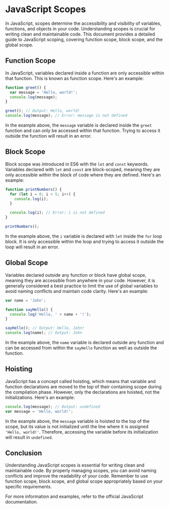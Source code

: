 # JavaScript Scopes

In JavaScript, scopes determine the accessibility and visibility of variables, functions, and objects in your code. Understanding scopes is crucial for writing clean and maintainable code. This document provides a detailed guide to JavaScript scoping, covering function scope, block scope, and the global scope.

## Function Scope

In JavaScript, variables declared inside a function are only accessible within that function. This is known as function scope. Here's an example:

```javascript
function greet() {
  var message = 'Hello, world!';
  console.log(message);
}

greet(); // Output: Hello, world!
console.log(message); // Error: message is not defined
```

In the example above, the `message` variable is declared inside the `greet` function and can only be accessed within that function. Trying to access it outside the function will result in an error.

## Block Scope

Block scope was introduced in ES6 with the `let` and `const` keywords. Variables declared with `let` and `const` are block-scoped, meaning they are only accessible within the block of code where they are defined. Here's an example:

```javascript
function printNumbers() {
  for (let i = 0; i < 5; i++) {
    console.log(i);
  }

  console.log(i); // Error: i is not defined
}

printNumbers();
```

In the example above, the `i` variable is declared with `let` inside the `for` loop block. It is only accessible within the loop and trying to access it outside the loop will result in an error.

## Global Scope

Variables declared outside any function or block have global scope, meaning they are accessible from anywhere in your code. However, it is generally considered a best practice to limit the use of global variables to avoid naming conflicts and maintain code clarity. Here's an example:

```javascript
var name = 'John';

function sayHello() {
  console.log('Hello, ' + name + '!');
}

sayHello(); // Output: Hello, John!
console.log(name); // Output: John
```

In the example above, the `name` variable is declared outside any function and can be accessed from within the `sayHello` function as well as outside the function.

## Hoisting

JavaScript has a concept called hoisting, which means that variable and function declarations are moved to the top of their containing scope during the compilation phase. However, only the declarations are hoisted, not the initializations. Here's an example:

```javascript
console.log(message); // Output: undefined
var message = 'Hello, world!';
```

In the example above, the `message` variable is hoisted to the top of the scope, but its value is not initialized until the line where it is assigned `'Hello, world!'`. Therefore, accessing the variable before its initialization will result in `undefined`.

## Conclusion

Understanding JavaScript scopes is essential for writing clean and maintainable code. By properly managing scopes, you can avoid naming conflicts and improve the readability of your code. Remember to use function scope, block scope, and global scope appropriately based on your specific requirements.

For more information and examples, refer to the official JavaScript documentation.